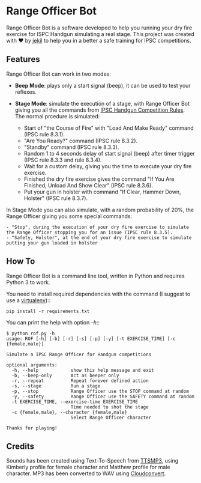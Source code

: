 # Range Officer Bot

Range Officer Bot is a software developed to help you running your dry fire exercise for ISPC Handgun simulating a real stage.
This project was created with ❤️ by [jekil](https://jekil.sexy) to help you in a better a safe training for IPSC competitions.

## Features

Range Officer Bot can work in two modes:

- **Beep Mode**: plays only a start signal (beep), it can be used to test your reflexes.
- **Stage Mode**: simulate the execution of a stage, with Range Officer Bot giving you all the commands from [IPSC Handgun Competition Rules](https://www.ipsc.org/wp-content/uploads/2023/12/IPSC-Handgun-Competition-Rules-Jan-2024-Edition-Final-27-Dec-2023.pdf). The normal prcedure is simulated:

    - Start of "the Course of Fire" with "Load And Make Ready" command (IPSC rule 8.3.1).
    - "Are You Ready?" command (IPSC rule 8.3.2).
    - "Standby" command (IPSC rule 8.3.3).
    - Random 1 to 4 seconds delay of start signal (beep) after timer trigger (IPSC rule 8.3.3 and rule 8.3.4).
    - Wait for a custom delay, giving you the time to execute your dry fire exercise.
    - Finished the dry fire exercise gives the command "If You Are Finished, Unload And Show Clear" (IPSC rule 8.3.6).
    - Put your gun in holster with command "If Clear, Hammer Down, Holster" (IPSC rule 8.3.7).

In Stage Mode you can also simulate, with a random probability of 20%, the Range Officer giving you some special commands:

    - "Stop", during the execution of your dry fire exercise to simulate the Range Officer stopping you for an issue (IPSC rule 8.3.5).
    - "Safety, Holster", at the end of your dry fire exercise to simulate putting your gun loaded in holster

## How To

Range Officer Bot is a command line tool, written in Python and requires Python 3 to work.

You need to install required dependencies with the command (I suggest to use a [virtualenv](https://virtualenv.pypa.io/en/latest/))::

    pip install -r requirements.txt

You can print the help with option *-h*::

    $ python rof.py -h
    usage: ROF [-h] [-b] [-r] [-s] [-p] [-y] [-t EXERCISE_TIME] [-c {female,male}]

    Simulate a IPSC Range Officer for Handgun competitions

    optional arguments:
      -h, --help            show this help message and exit
      -b, --beep-only       Act as beeper only
      -r, --repeat          Repeat forever defined action
      -s, --stage           Run a stage
      -p, --stop            Range Officer use the STOP command at random
      -y, --safety          Range Officer use the SAFETY command at random
      -t EXERCISE_TIME, --exercise-time EXERCISE_TIME
                            Time needed to shot the stage
      -c {female,male}, --character {female,male}
                            Select Range Officer character

    Thanks for playing!

## Credits

Sounds has been created using Text-To-Speech from [TTSMP3](https://ttsmp3.com/), using Kimberly profile for female character and Matthew profile for male character.
MP3 has been converted to WAV using [Cloudconvert](https://cloudconvert.com/mp3-to-wav). 
